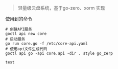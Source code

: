 > 轻量级云盘系统，基于go-zero、xorm 实现

使用到的命令
```text
# 创建API服务
goctl api new core
# 启动服务
go run core.go -f /etc/core-api.yaml
# 使用api文件生成代码
goctl api go -api core.api -dir . style go_zerp
```
```
test